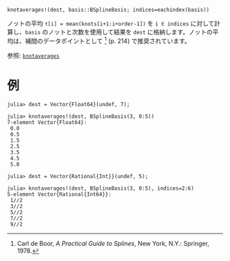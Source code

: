 ```
knotaverages!(dest, basis::BSplineBasis; indices=eachindex(basis))
```

ノットの平均 `τ[i] = mean(knots[i+1:i+order-1])` を `i ∈ indices` に対して計算し、`basis` のノットと次数を使用して結果を `dest` に格納します。ノットの平均は、補間のデータポイントとして [^deBoor1978] (p. 214) で推奨されています。

参照: [`knotaverages`](@ref)

[^deBoor1978]: Carl de Boor, *A Practical Guide to Splines*, New York, N.Y.: Springer, 1978.

# 例

```jldoctest
julia> dest = Vector{Float64}(undef, 7);

julia> knotaverages!(dest, BSplineBasis(3, 0:5))
7-element Vector{Float64}:
 0.0
 0.5
 1.5
 2.5
 3.5
 4.5
 5.0

julia> dest = Vector{Rational{Int}}(undef, 5);

julia> knotaverages!(dest, BSplineBasis(3, 0:5), indices=2:6)
5-element Vector{Rational{Int64}}:
 1//2
 3//2
 5//2
 7//2
 9//2
```
